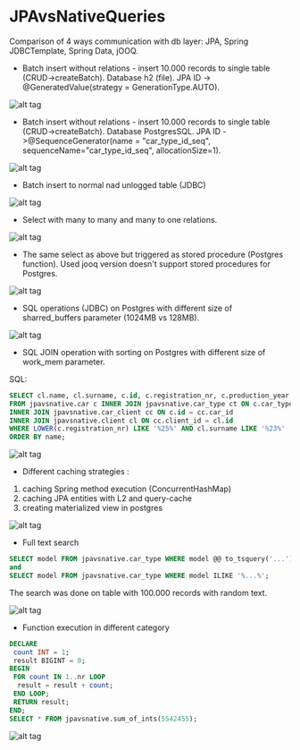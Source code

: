 # JPAvsNativeQueries
Comparison of 4 ways communication with db layer: JPA, Spring JDBCTemplate, Spring Data, jOOQ.

- Batch insert without relations - insert 10.000 records to single table (CRUD->createBatch). Database h2 (file). JPA ID -> @GeneratedValue(strategy = GenerationType.AUTO).

![alt tag](https://cloud.githubusercontent.com/assets/344261/15736757/41029164-28a2-11e6-980e-aed96be2fc6d.png)

- Batch insert without relations - insert 10.000 records to single table (CRUD->createBatch). Database PostgresSQL. JPA ID ->@SequenceGenerator(name = "car_type_id_seq", sequenceName="car_type_id_seq", allocationSize=1).

![alt tag](https://cloud.githubusercontent.com/assets/344261/15776275/e9ba429a-2986-11e6-8931-3d13c9b6677b.png)

- Batch insert to normal nad unlogged table (JDBC)

![alt tag](https://cloud.githubusercontent.com/assets/344261/15929675/ad52092e-2e4e-11e6-8ecd-c98150a8f4b5.png)

- Select with many to many and many to one relations.

![alt tag](https://cloud.githubusercontent.com/assets/344261/15846955/1d56dc96-2c82-11e6-902a-478471ebea2f.png)

- The same select as above but triggered as stored procedure (Postgres function). Used jooq version doesn't support stored procedures for Postgres.

![alt tag](https://cloud.githubusercontent.com/assets/344261/15857249/a69502b6-2cba-11e6-9a2f-977987585850.png)

- SQL operations (JDBC) on Postgres with different size of sharred_buffers parameter (1024MB vs 128MB).

![alt tag](https://cloud.githubusercontent.com/assets/344261/15920240/85c6cc2c-2e18-11e6-980c-a13e8aa44f1e.png)

- SQL JOIN operation with sorting on Postgres with different size of work_mem parameter.

SQL:
```sql
SELECT cl.name, cl.surname, c.id, c.registration_nr, c.production_year, ct.doors, ct.model, ct.available_year
FROM jpavsnative.car c INNER JOIN jpavsnative.car_type ct ON c.car_type = ct.id
INNER JOIN jpavsnative.car_client cc ON c.id = cc.car_id 
INNER JOIN jpavsnative.client cl ON cc.client_id = cl.id 
WHERE LOWER(c.registration_nr) LIKE '%25%' AND cl.surname LIKE '%23%'
ORDER BY name;
```

![alt tag](https://cloud.githubusercontent.com/assets/344261/15922523/650e8334-2e28-11e6-93c7-4d8a117bd2f0.png)

- Different caching strategies : 

1. caching Spring method execution (ConcurrentHashMap)
2. caching JPA entities with L2 and query-cache
3. creating materialized view in postgres

![alt tag](https://cloud.githubusercontent.com/assets/344261/15962142/69d9114a-2f09-11e6-8d4d-16f9c78ad90a.png)

- Full text search

```sql
SELECT model FROM jpavsnative.car_type WHERE model @@ to_tsquery('...');
and
SELECT model FROM jpavsnative.car_type WHERE model ILIKE '%...%';
```
The search was done on table with 100.000 records with random text.

![alt tag](https://cloud.githubusercontent.com/assets/344261/16039808/5aca1e44-322c-11e6-8e7b-0051708707b9.png)

- Function execution in different category

```sql
DECLARE
 count INT = 1;
 result BIGINT = 0;
BEGIN
 FOR count IN 1..nr LOOP
  result = result + count;
 END LOOP;
 RETURN result;
END;
SELECT * FROM jpavsnative.sum_of_ints(5542455);
```

![alt tag](https://cloud.githubusercontent.com/assets/344261/16069439/c2d7b800-32ce-11e6-9431-805273534a59.png)

